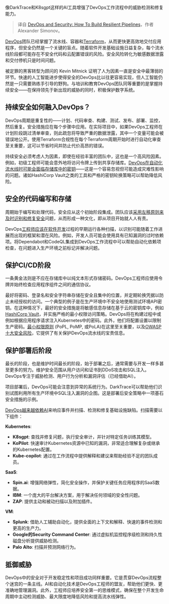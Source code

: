 
<!--
title: DevOps与安全：如何构建弹性流水线
cover: https://cdn.thenewstack.io/media/2024/12/df60ae2c-olumuyiwa-sobowale-kqidjlbcgha-unsplash-scaled.jpg
-->

像DarkTrace和K8sgpt这样的AI工具增强了DevOps工作流程中的威胁检测和修复能力。

> 译自 [DevOps and Security: How To Build Resilient Pipelines](https://thenewstack.io/devops-and-security-how-to-build-resilient-pipelines/)，作者 Alexander Simonov。

[DevOps](https://thenewstack.io/devops/)团队已经掌握了流水线、容器和[Terraform](https://thenewstack.io/terraform-and-the-tooling-multiverse-in-the-future-of-iac/)，从而更快更高效地交付应用程序，但安全仍然是一个关键的盲点。随着软件开发基础设施日益复杂，每个流水线阶段都可能存在不安全代码和云配置错误的风险。安全风险转化为敏感数据泄露和交付停机只是时间问题。

被定罪的黑客转型为顾问的 Kevin Mitnick 证明了人为因素一直是安全中最薄弱的环节。快速的人工智能进步使得安全的DevOps比以往更容易实现，但人工智能仍然是一只需要熟练手引导的野狗。与培训和教育DevOps团队同等重要的是掌握持续安全——在保持领先于新出现的威胁的同时，积极保护数字系统。

## 持续安全如何融入DevOps？

DevOps周期是重复性的——计划、代码审查、构建、测试、发布、部署、监控，然后重复。安全措施应在每个步骤中应用。在实际项目中，如果DevOps工程师在计划阶段跳过清单审查，则此疏忽将导致严重的数据泄露，其中一个变量可能会被错误地公开。使用Terraform合规性在每个Terraform周期开始时进行自动化审查至关重要，这可以节省时间并防止代价高昂的错误。

持续安全必须考虑人为因素，即使在经验丰富的团队中，这也是一个高风险因素。例如，初级工程师可能会意外地将访问令牌上传到共享存储库。[DevOps在自动化流水线时可能会面临存储库中的密钥](https://thenewstack.io/use-these-devops-pipelines-to-cut-automation-tool-costs/)——这是一个容易忽视但可能造成灾难性影响的问题。诸如HashiCorp Vault之类的工具和严格的密钥轮换策略可以帮助降低风险。

## 安全的代码编写和存储

周期始于编写和处理代码，安全应从这个初始阶段集成。团队应该[采用左移原则来及时识别和修复安全](https://thenewstack.io/how-to-adopt-shift-left-security-from-the-start/)问题，从而形成一种文化，即从项目开始就人人有责。

DevOps[工程师应该在软件开发](https://thenewstack.io/platform-engineering-the-pioneers-who-built-it/)过程的早期运行各种扫描，以识别可能随着工作进展而出现的框架和潜在风险。例如，开发人员可能会使用具有已知漏洞的过时依赖项。将Dependabot和CodeQL集成到DevOps工作流程中可以帮助自动化依赖项检查，在问题进入生产环境之前标记并解决问题。

## 保护CI/CD阶段

一条黄金法则是不应在存储库中以纯文本形式存储密码。DevOps工程师应使用令牌并始终检查应用程序组件之间的通信协议。

最好将密码、登录名和安全字符串存储在安全且集中的位置，并定期轮换凭据以防止未经授权的访问。一个典型的例子是在生产环境中不安全地使用测试环境API密钥。在这种情况下，最好的安全措施是将敏感信息存储在基于云的密钥库中，例如[HashiCorp Vault](https://www.hashicorp.com/products/vault)，并实施严格的最小权限访问策略。DevOps将在构建过程中或例如根据应用程序请求注入Kubernetes中的密码。此外，他们将配置设置以限制生产密码。[最小权限原则](https://www.techtarget.com/searchsecurity/definition/principle-of-least-privilege-POLP) (PoPL, PoMP, 或PoLA)在这里至关重要，以及[OWASP十大安全风险](https://owasp.org/www-project-top-ten/)，它提供了有关保护DevOps流水线的宝贵信息。

## 保护部署后阶段
最长的阶段，也是维护时间最长的阶段，始于部署之后，通常需要与开发一样多甚至更多的努力。维护安全范围从用户访问和证书到DDoS攻击和SQL注入。DevOps专注于威胁检测、用户行为分析和漏洞评估（已经借助AI）。

项目部署后，DevOps可能会注意到异常的系统行为。DarkTrace可以帮助他们识别试图利用所有生产环境中SQL注入漏洞的企图。这是部署后安全策略中一项基石安全措施的示例。

[DevOps越来越依赖AI](https://devops.com/can-ai-replace-devops-engineers/)来响应事件并扫描、检测和修复基础设施缺陷。扫描需要以下组件：

**Kubernetes**:

* **K8sgpt**: 查找并修复问题，执行安全审计，并针对特定任务训练其模型。
* **KoPilot**: 快速审计Kubernetes资源中已知的漏洞，非常适合理解复杂或继承的Kubernetes配置。
* **Kube-copilot**: 通过在工作流程中提供解释和建议来帮助经验不足的团队成员。

**SaaS**:

* **Spin.ai**: 增强网络弹性，简化安全操作，并保护关键任务应用程序的SaaS数据。
* **IBM**: 一个庞大的平台解决方案，用于解决任何领域的安全性问题。
* **ZAP**: 提供主动和被动扫描以及附加插件。

**VM**:

* **Splunk**: 借助人工辅助自动化，提供全面的上下文和解释、快速的事件检测和更高的生产力。
* **Google的Security Command Center**: 通过虚拟机监控程序级检测和持久性磁盘分析提供威胁检测。
* **Palo Alto**: 扫描并预测网络行为。

## 抵御威胁

DevOps中的安全对于开发稳定性和项目成功同样重要。它是贯穿DevOps流程整个迷宫的一条主线。AI和自动化技术是DevOps工程师的盟友，帮助他们更快、更准确地管理漏洞。此外，工程师应培养安全第一的思维模式，确保在整个开发生命周期中主动检测威胁、最大限度地降低风险和提高流水线弹性。

